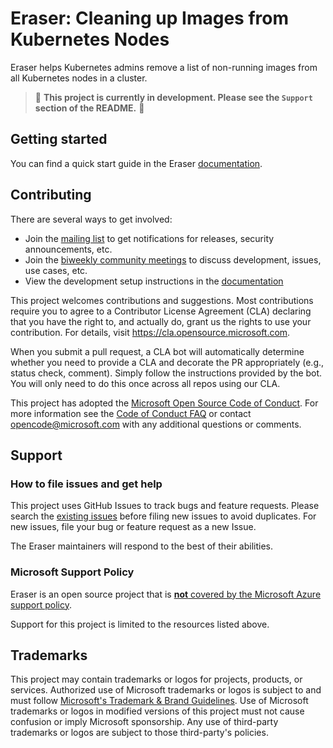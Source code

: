 # Eraser: Cleaning up Images from Kubernetes Nodes

Eraser helps Kubernetes admins remove a list of non-running images from all Kubernetes nodes in a cluster.

> 🚨  **This project is currently in development. Please see the `Support` section of the README.** 🚨 

## Getting started

You can find a quick start guide in the Eraser [documentation](https://azure.github.io/eraser/docs/quick-start).

## Contributing

There are several ways to get involved:
* Join the [mailing list](https://groups.google.com/u/1/g/eraser-dev) to get notifications for releases, security announcements, etc.
* Join the [biweekly community meetings](https://docs.google.com/document/d/1Sj5u47K3WUGYNPmQHGFpb52auqZb1FxSlWAQnPADhWI/edit) to discuss development, issues, use cases, etc.
* View the development setup instructions in the [documentation](https://azure.github.io/eraser/docs/development)

This project welcomes contributions and suggestions.  Most contributions require you to agree to a Contributor License Agreement (CLA) declaring that you have the right to, and actually do, grant us the rights to use your contribution. For details, visit https://cla.opensource.microsoft.com.

When you submit a pull request, a CLA bot will automatically determine whether you need to provide a CLA and decorate the PR appropriately (e.g., status check, comment). Simply follow the instructions provided by the bot. You will only need to do this once across all repos using our CLA.

This project has adopted the [Microsoft Open Source Code of Conduct](https://opensource.microsoft.com/codeofconduct/). For more information see the [Code of Conduct FAQ](https://opensource.microsoft.com/codeofconduct/faq/) or contact [opencode@microsoft.com](mailto:opencode@microsoft.com) with any additional questions or comments.

## Support

### How to file issues and get help
This project uses GitHub Issues to track bugs and feature requests. Please search the [existing issues](https://github.com/Azure/eraser/issues) before filing new issues to avoid duplicates. For new issues, file your bug or feature request as a new Issue.

The Eraser maintainers will respond to the best of their abilities.

### Microsoft Support Policy
Eraser is an open source project that is [**not** covered by the Microsoft Azure support policy](https://support.microsoft.com/en-us/help/2941892/support-for-linux-and-open-source-technology-in-azure).

Support for this project is limited to the resources listed above.

## Trademarks

This project may contain trademarks or logos for projects, products, or services. Authorized use of Microsoft trademarks or logos is subject to and must follow [Microsoft's Trademark & Brand Guidelines](https://www.microsoft.com/en-us/legal/intellectualproperty/trademarks/usage/general). Use of Microsoft trademarks or logos in modified versions of this project must not cause confusion or imply Microsoft sponsorship. Any use of third-party trademarks or logos are subject to those third-party's policies.

